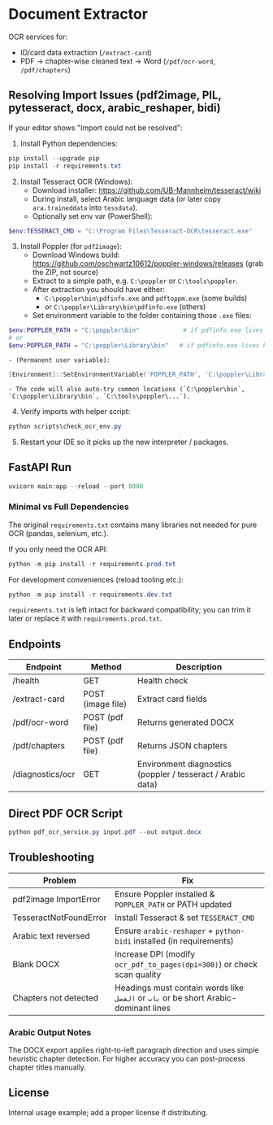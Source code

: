 # Document Extractor

OCR services for:
- ID/card data extraction (`/extract-card`)
- PDF -> chapter-wise cleaned text -> Word (`/pdf/ocr-word`, `/pdf/chapters`)

## Resolving Import Issues (pdf2image, PIL, pytesseract, docx, arabic_reshaper, bidi)
If your editor shows "Import could not be resolved":

1. Install Python dependencies:
```powershell
pip install --upgrade pip
pip install -r requirements.txt
```
2. Install Tesseract OCR (Windows):
	- Download installer: https://github.com/UB-Mannheim/tesseract/wiki
	- During install, select Arabic language data (or later copy `ara.traineddata` into `tessdata`).
	- Optionally set env var (PowerShell):
```powershell
$env:TESSERACT_CMD = "C:\Program Files\Tesseract-OCR\tesseract.exe"
```
3. Install Poppler (for `pdf2image`):
	- Download Windows build: https://github.com/oschwartz10612/poppler-windows/releases (grab the ZIP, not source)
	- Extract to a simple path, e.g. `C:\poppler` or `C:\tools\poppler`.
	- After extraction you should have either:
		- `C:\poppler\bin\pdfinfo.exe` and `pdftoppm.exe`  (some builds)
		- or `C:\poppler\Library\bin\pdfinfo.exe` (others)
	- Set environment variable to the folder containing those `.exe` files:
```powershell
$env:POPPLER_PATH = "C:\poppler\bin"            # if pdfinfo.exe lives here
# or
$env:POPPLER_PATH = "C:\poppler\Library\bin"   # if pdfinfo.exe lives here
```
	- (Permanent user variable):
```powershell
[Environment]::SetEnvironmentVariable('POPPLER_PATH', 'C:\poppler\Library\bin', 'User')
```
	- The code will also auto-try common locations (`C:\poppler\bin`, `C:\poppler\Library\bin`, `C:\tools\poppler\...`).
4. Verify imports with helper script:
```powershell
python scripts\check_ocr_env.py
```
5. Restart your IDE so it picks up the new interpreter / packages.

## FastAPI Run
```powershell
uvicorn main:app --reload --port 8000
```

### Minimal vs Full Dependencies
The original `requirements.txt` contains many libraries not needed for pure OCR (pandas, selenium, etc.).

If you only need the OCR API:
```powershell
python -m pip install -r requirements.prod.txt
```

For development conveniences (reload tooling etc.):
```powershell
python -m pip install -r requirements.dev.txt
```

`requirements.txt` is left intact for backward compatibility; you can trim it later or replace it with `requirements.prod.txt`.

## Endpoints
| Endpoint | Method | Description |
|----------|--------|-------------|
| /health | GET | Health check |
| /extract-card | POST (image file) | Extract card fields |
| /pdf/ocr-word | POST (pdf file) | Returns generated DOCX |
| /pdf/chapters | POST (pdf file) | Returns JSON chapters |
| /diagnostics/ocr | GET | Environment diagnostics (poppler / tesseract / Arabic data) |

## Direct PDF OCR Script
```powershell
python pdf_ocr_service.py input.pdf --out output.docx
```

## Troubleshooting
| Problem | Fix |
|---------|-----|
| pdf2image ImportError | Ensure Poppler installed & `POPPLER_PATH` or PATH updated |
| TesseractNotFoundError | Install Tesseract & set `TESSERACT_CMD` |
| Arabic text reversed | Ensure `arabic-reshaper` + `python-bidi` installed (in requirements) |
| Blank DOCX | Increase DPI (modify `ocr_pdf_to_pages(dpi=300)`) or check scan quality |
| Chapters not detected | Headings must contain words like `الفصل` or `باب` or be short Arabic-dominant lines |

### Arabic Output Notes
The DOCX export applies right-to-left paragraph direction and uses simple heuristic chapter detection. For higher accuracy you can post-process chapter titles manually.

## License
Internal usage example; add a proper license if distributing.
